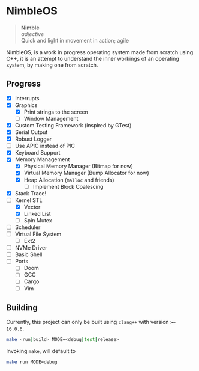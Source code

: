 
# NimbleOS

> **Nimble**\
> *adjective*\
> Quick and light in movement in action; agile

NimbleOS, is a work in progress operating system made from scratch using C++, 
it is an attempt to understand the inner workings of an operating system, by
making one from scratch.


## Progress

- [x] Interrupts
- [x] Graphics
    - [x] Print strings to the screen 
    - [ ] Window Management
- [x] Custom Testing Framework (inspired by GTest)
- [x] Serial Output
- [x] Robust Logger
- [ ] Use APIC instead of PIC
- [x] Keyboard Support
- [x] Memory Management
    - [x] Physical Memory Manager (Bitmap for now)
    - [x] Virtual Memory Manager (Bump Allocator for now)
    - [x] Heap Allocation (`malloc` and friends)
        - [ ] Implement Block Coalescing
- [x] Stack Trace!
- [ ] Kernel STL
    - [x] Vector
    - [x] Linked List
    - [ ] Spin Mutex
- [ ] Scheduler
- [ ] Virtual File System
    - [ ] Ext2
- [ ] NVMe Driver
- [ ] Basic Shell
- [ ] Ports
    - [ ] Doom
    - [ ] GCC
    - [ ] Cargo
    - [ ] Vim

## Building

Currently, this project can only be built using `clang++` with version `>= 16.0.6`.

```bash
make <run|build> MODE=<debug|test|release>
```

Invoking `make`, will default to 
```bash
make run MODE=debug
```
